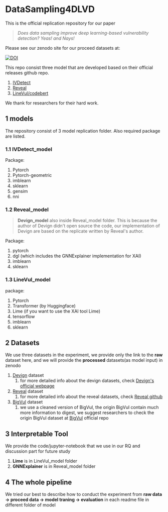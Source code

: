 # DataSampling4DLVD
This is the official replication repository for our paper
> *Does data sampling improve deep learning-based
vulnerability detection? Yeas! and Nays!*

Please see our zenodo site for our proceed datasets at:

[![DOI](https://zenodo.org/badge/DOI/10.5281/zenodo.7057996.svg)](https://doi.org/10.5281/zenodo.7057996)

This repo consist three model that are developed based on their official releases github repo.
1. [IVDetect](https://github.com/vulnerabilitydetection/VulnerabilityDetectionResearch)
2. [Reveal](https://github.com/VulDetProject/ReVeal)
3. [LineVul/codebert](https://github.com/microsoft/CodeXGLUE/tree/main/Code-Code/Defect-detection)

We thank for researchers for their hard work.
## 1 models
The repository consist of 3 model replication folder. Also required package are listed.
###  1.1 IVDetect_model
Package:
1. Pytorch
2. Pytorch-geometric
3. imblearn
4. sklearn
5. gensim
6. nni
### 1.2 Reveal_model
>**Devign_model** also inside Reveal_model folder. This is because the author of Devign didn't open source the code, our implementation of Devign are based on the replicate written by Reveal's author.

Package:
1. pytorch
2. dgl (which includes the GNNExplainer implementation for XAI)
3. imblearn
4. sklearn

### 1.3 LineVul_model
package:
1. Pytorch
2. Transformer (by Huggingface)
3. Lime (if you want to use the XAI tool Lime)
4. tensorflow
5. imblearn
6. sklearn

## 2 Datasets
We use three datasets in the experiment, we provide only the link to the **raw** dataset here, and we will provide the **processed** datasets(as model input) in zenodo 
1. [Devign](https://drive.google.com/file/d/1x6hoF7G-tSYxg8AFybggypLZgMGDNHfF/view) dataset
    1. for more detailed info about the devign datasets, check [Devign's official webpage](https://sites.google.com/view/devign)
2. [Reveal](https://drive.google.com/drive/folders/1KuIYgFcvWUXheDhT--cBALsfy1I4utOy) dataset
    1. for more detailed info about the reveal datasets, check [Reveal github](https://github.com/VulDetProject/ReVeal)
3. [BigVul](https://drive.google.com/file/d/1-0VhnHBp9IGh90s2wCNjeCMuy70HPl8X/view) dataset
    1. we use a cleaned version of BigVul, the origin BigVul contain much more information to digest, we suggest researchers to check the origin BigVul dataset at [BigVul](https://github.com/ZeoVan/MSR_20_Code_vulnerability_CSV_Dataset) official repo
    
## 3 Interpretable Tool
We provide the code/jupyter-notebook that we use in our RQ and discussion part for future study
1. **Lime** is in LineVul_model folder
2. **GNNExplainer** is in Reveal_model folder


## 4 The whole pipeline
We tried our best to describe how to conduct the experiment from **raw data -> proceed data -> model traning -> evaluation** in each readme file in different folder of model